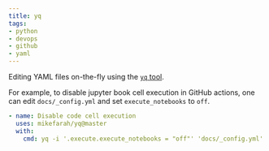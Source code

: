 ```yaml
---
title: yq
tags:
- python
- devops
- github
- yaml
---
```


Editing YAML files on-the-fly using the [`yq` tool](https://github.com/mikefarah/yq).

For example, to disable jupyter book cell execution in GitHub actions, one can edit `docs/_config.yml` and set `execute_notebooks` to `off`.

```yaml
- name: Disable code cell execution
  uses: mikefarah/yq@master
  with:
    cmd: yq -i '.execute.execute_notebooks = "off"' 'docs/_config.yml'
```
